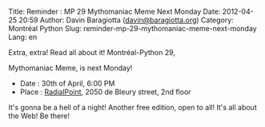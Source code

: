 Title: Reminder : MP 29 Mythomaniac Meme Next Monday
Date: 2012-04-25 20:59
Author: Davin Baragiotta (davin@baragiotta.org)
Category: Montréal Python
Slug: reminder-mp-29-mythomaniac-meme-next-monday
Lang: en

<!--:en-->Extra, extra! Read all about it! Montréal-Python 29,
Mythomaniac Meme, is next Monday!

-   Date : 30th of April, 6:00 PM
-   Place : [RadialPoint][], 2050 de Bleury street, 2nd floor

It's gonna be a hell of a night! Another free edition, open to all! It's
all about the Web! Be there!

  [RadialPoint]: http://bit.ly/JCLo4j
